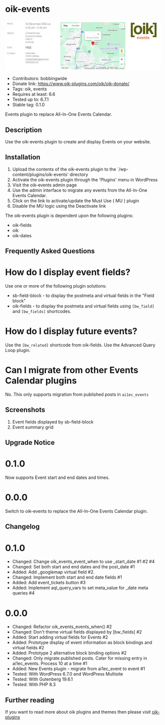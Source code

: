 # oik-events 
![banner](assets/oik-events-banner-772x250.jpg)
* Contributors: bobbingwide
* Donate link: https://www.oik-plugins.com/oik/oik-donate/
* Tags: oik, events
* Requires at least: 6.6
* Tested up to: 6.7.1
* Stable tag: 0.1.0

Events plugin to replace All-In-One Events Calendar.

## Description 
Use the oik-events plugin to create and display Events on your website.

## Installation 
1. Upload the contents of the oik-events plugin to the `/wp-content/plugins/oik-events' directory
1. Activate the oik-events plugin through the 'Plugins' menu in WordPress
1. Visit the oik-events admin page
1. Use the admin interface to migrate any events from the All-In-One Events Calendar.
1. Click on the link to activate/update the Must Use ( MU ) plugin
1. Disable the MU logic using the Deactivate link

The oik-events plugin is dependent upon the following plugins:
- oik-fields
- oik
- oik-dates

## Frequently Asked Questions 

# How do I display event fields? 

Use one or more of the following plugin solutions:

- sb-field-block - to display the postmeta and virtual fields in the "Field block"
- oik-fields - to display the postmeta and virtual fields using `[bw_field]` and `[bw_fields]` shortcodes.


# How do I display future events? 

Use the `[bw_related]` shortcode from oik-fields.
Use the Advanced Query Loop plugin.


# Can I migrate from other Events Calendar plugins 
No. This only supports migration from published posts in `ai1ec_events`


## Screenshots 
1. Event fields displayed by sb-field-block
2. Event summary grid

## Upgrade Notice 
# 0.1.0 
Now supports Event start and end dates and times.

# 0.0.0 
Switch to oik-events to replace the All-In-One Events Calendar plugin.

## Changelog 
# 0.1.0 
* Changed: Change oik_events_event_when to use _start_date #1 #2 #4
* Changed: Set both start and end dates and the post_date #1
* Added: Add _googlemap virtual field #2.
* Changed: Implement both start and end date fields #1
* Added: Add event_tickets button #3
* Added: Implement aql_query_vars to set meta_value for _date meta queries #4

# 0.0.0 
* Changed: Refactor oik_events_events_when() #2
* Changed: Don't theme virtual fields displayed by [bw_fields] #2
* Added: Start adding virtual fields for Events #2
* Added: Prototype display of event information as block bindings and virtual fields #2
* Added: Prototype 2 alternative block binding options #2
* Changed: Only migrate published posts. Cater for missing entry in ai1ec_events. Process 10 at a time #1
* Added: New Events plugin - migrate from ai1ec_event to event #1
* Tested: With WordPress 6.7.0 and WordPress Multisite
* Tested: With Gutenberg 19.6.1
* Tested: With PHP 8.3

## Further reading 

If you want to read more about oik plugins and themes then please visit
[oik-plugins](https://www.oik-plugins.com/)
